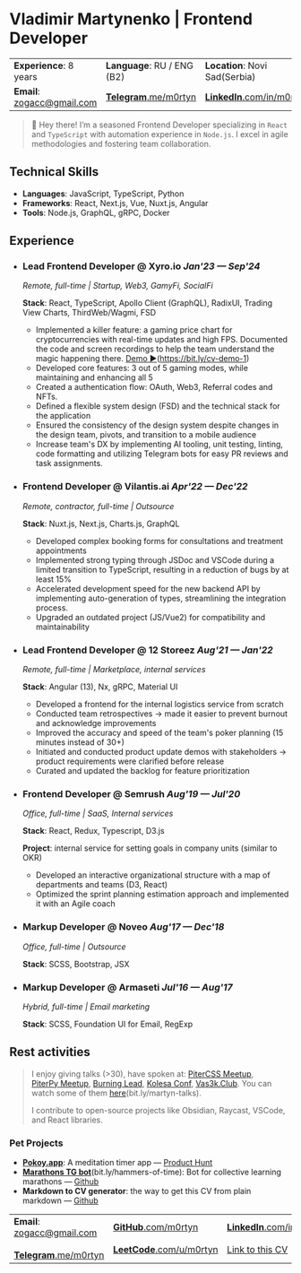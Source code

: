 # Vladimir Martynenko | Frontend Developer

|                      |                                  |                      |  
| -------------------- | -------------------------------- | -------------------- |  
| **Experience**:  8 years | **Language**:  RU / ENG (B2) | **Location**: Novi Sad(Serbia) |
| **Email**: [zogacc@gmail.com][email] | [**Telegram**.me/m0rtyn][telega] | [**LinkedIn**.com/in/m0rtyn][li] |

> 👋 Hey there! I’m a seasoned Frontend Developer specializing in `React` and `TypeScript` with automation experience in `Node.js`. I excel in agile methodologies and fostering team collaboration.

## Technical Skills

-	**Languages**: JavaScript, TypeScript, Python
-	**Frameworks**: React, Next.js, Vue, Nuxt.js, Angular
-	**Tools**: Node.js, GraphQL, gRPC, Docker

## Experience

- ### Lead Frontend Developer @ Xyro.io *Jan'23 — Sep'24*

  *Remote, full-time | Startup, Web3, GamyFi, SocialFi*

  **Stack**: React, TypeScript, Apollo Client (GraphQL), RadixUI, Trading View Charts, ThirdWeb/Wagmi, FSD

  - Implemented a killer feature: a gaming price chart for cryptocurrencies with real-time updates and high FPS. Documented the code and screen recordings to help the team understand the magic happening there. [Demo ▶️](https://youtu.be/4XyXVeOLq8Q)(https://bit.ly/cv-demo-1)
  - Developed core features: 3 out of 5 gaming modes, while maintaining and enhancing all 5
  - Created a authentication flow: OAuth, Web3, Referral codes and NFTs.
  - Defined a flexible system design (FSD) and the technical stack for the application
  - Ensured the consistency of the design system despite changes in the design team, pivots, and transition to a mobile audience
  - Increase team's DX by implementing AI tooling, unit testing, linting, code formatting and utilizing Telegram bots for easy PR reviews and task assignments.

- ### Frontend Developer @ Vilantis.ai *Apr'22 — Dec'22*

  *Remote, contractor, full-time | Outsource*

  **Stack**: Nuxt.js, Next.js, Charts.js, GraphQL

  <!-- **Projects**: service for American clinic patients, website with statistics of Lithuanian companies -->

  - Developed complex booking forms for consultations and treatment appointments
  - Implemented strong typing through JSDoc and VSCode during a limited transition to TypeScript, resulting in a reduction of bugs by at least 15%
  - Accelerated development speed for the new backend API by implementing auto-generation of types, streamlining the integration process.
  - Upgraded an outdated project (JS/Vue2) for compatibility and maintainability

- ### Lead Frontend Developer @ 12 Storeez *Aug'21 — Jan'22*

  *Remote, full-time | Marketplace, internal services*

  **Stack**: Angular (13), Nx, gRPC, Material UI

  <!-- **Project**: internal logistics service for managing order delivery across multiple countries -->

  - Developed a frontend for the internal logistics service from scratch
  - Conducted team retrospectives → made it easier to prevent burnout and acknowledge improvements
  - Improved the accuracy and speed of the team's poker planning (15 minutes instead of 30+)
  - Initiated and conducted product update demos with stakeholders → product requirements were clarified before release
  - Curated and updated the backlog for feature prioritization

- ### Frontend Developer @ Semrush *Aug'19 — Jul'20*

  *Office, full-time | SaaS, Internal services*

  **Stack**: React, Redux, Typescript, D3.js 

  **Project**: internal service for setting goals in company units (similar to OKR)

  - Developed an interactive organizational structure with a map of departments and teams (D3, React)
  - Optimized the sprint planning estimation approach and implemented it with an Agile coach
  <!-- - Contributed to the OSS library  [bkrem/react-d3-tree](https://bkrem.github.io/react-d3-tree/) -->
  <!-- - Implemented code review with collective code ownership -->

- ### Markup Developer @ Noveo *Aug'17 — Dec'18*

  *Office, full-time | Outsource*

  **Stack**: SCSS, Bootstrap, JSX

  <!-- - Developed the interface for the game ["Go to IT"](https://store.steampowered.com/app/953060/Go_to_IT/)(bit.ly/go-to-it) (React) -->

- ### Markup Developer @ Armaseti *Jul'16 — Aug'17*

  *Hybrid, full-time | Email marketing*

  **Stack**: SCSS, Foundation UI for Email, RegExp

## Rest activities

> I enjoy giving talks (>30), have spoken at: [PiterCSS&nbsp;Meetup](https://vk.com/pitercss_meetup), [PiterPy&nbsp;Meetup](https://twitter.com/piterpy_meetup), [Burning&nbsp;Lead](https://twitter.com/BurningLead), [Kolesa&nbsp;Conf](https://kolesa-conf.kz/), [Vas3k.Club](https://vas3k.club). You can watch some of them [here](https://bit.ly/martyn-talks)(bit.ly/martyn-talks).
> 
> I contribute to open-source projects like Obsidian, Raycast, VSCode, and React libraries.

### Pet Projects

- [**Pokoy.app**](https://pokoy.app): A meditation timer app  — [Product Hunt](https://www.producthunt.com/products/pokoy)
  <!-- - **Stack**: Firebase, Google Cloud Platform, React, Redux Toolkit, PWA, GH Actions -->
- [**Marathons TG bot**](http://bit.ly/hammers-of-time)(bit.ly/hammers-of-time): Bot for collective learning marathons — [Github](https://github.com/m0rtyn/marathons-bot)
  <!-- - **Stack**: Node.js, Telegraf.js, Next.js, Google Cloud Platform, Google APIs -->
- **Markdown to CV generator**: the way to get this CV from plain markdown — [Github](https://github.com/m0rtyn/cv-to-md-generator)


|                      |                                |                    |  
| -------------------- | ------------------------------ | ------------------ |  
| **Email**: [zogacc@gmail.com][email] <br><br> [**Telegram**.me/m0rtyn][telega] |  [**GitHub**.com/m0rtyn][gh] <br><br> [**LeetCode**.com/u/m0rtyn][lc] |  [**LinkedIn**.com/in/m0rtyn][li]  <br><br> [Link to this CV][cv] |


[telega]: https://t.me/m0rtyn "m0rtyn's telegram"
[email]: mailto:zogacc@gmail.com
[gh]: https://github.com/m0rtyn
[lc]: https://leetcode.com/u/m0rtyn
[li]: https://linkedin/in/m0rtyn
[cv]: https://m0rtyn.github.io/cv/FE_EN.pdf